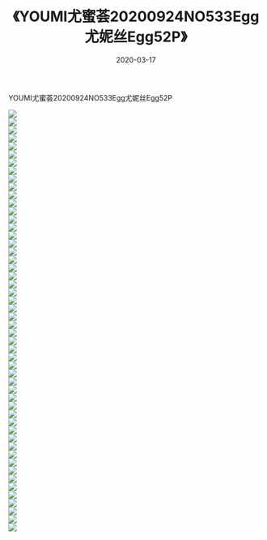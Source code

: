 ﻿---
layout: post
title:  《YOUMI尤蜜荟20200924NO533Egg尤妮丝Egg52P》
date:   2020-03-17
img: http://img.660000.xyz/Sharelink/性感/2020/YOUMI尤蜜荟20200924NO533Egg尤妮丝Egg52P/000.jpg
categories: [美女, 清纯, 唯美]
---

YOUMI尤蜜荟20200924NO533Egg尤妮丝Egg52P

  ![](http://img.660000.xyz/Sharelink/性感/2020/YOUMI尤蜜荟20200924NO533Egg尤妮丝Egg52P/001.jpg) <br> ![](http://img.660000.xyz/Sharelink/性感/2020/YOUMI尤蜜荟20200924NO533Egg尤妮丝Egg52P/002.jpg) <br> ![](http://img.660000.xyz/Sharelink/性感/2020/YOUMI尤蜜荟20200924NO533Egg尤妮丝Egg52P/003.jpg) <br> ![](http://img.660000.xyz/Sharelink/性感/2020/YOUMI尤蜜荟20200924NO533Egg尤妮丝Egg52P/004.jpg) <br> ![](http://img.660000.xyz/Sharelink/性感/2020/YOUMI尤蜜荟20200924NO533Egg尤妮丝Egg52P/005.jpg) <br> ![](http://img.660000.xyz/Sharelink/性感/2020/YOUMI尤蜜荟20200924NO533Egg尤妮丝Egg52P/006.jpg) <br> ![](http://img.660000.xyz/Sharelink/性感/2020/YOUMI尤蜜荟20200924NO533Egg尤妮丝Egg52P/007.jpg) <br> ![](http://img.660000.xyz/Sharelink/性感/2020/YOUMI尤蜜荟20200924NO533Egg尤妮丝Egg52P/008.jpg) <br> ![](http://img.660000.xyz/Sharelink/性感/2020/YOUMI尤蜜荟20200924NO533Egg尤妮丝Egg52P/009.jpg) <br> ![](http://img.660000.xyz/Sharelink/性感/2020/YOUMI尤蜜荟20200924NO533Egg尤妮丝Egg52P/010.jpg) <br> ![](http://img.660000.xyz/Sharelink/性感/2020/YOUMI尤蜜荟20200924NO533Egg尤妮丝Egg52P/011.jpg) <br> ![](http://img.660000.xyz/Sharelink/性感/2020/YOUMI尤蜜荟20200924NO533Egg尤妮丝Egg52P/012.jpg) <br> ![](http://img.660000.xyz/Sharelink/性感/2020/YOUMI尤蜜荟20200924NO533Egg尤妮丝Egg52P/013.jpg) <br> ![](http://img.660000.xyz/Sharelink/性感/2020/YOUMI尤蜜荟20200924NO533Egg尤妮丝Egg52P/014.jpg) <br> ![](http://img.660000.xyz/Sharelink/性感/2020/YOUMI尤蜜荟20200924NO533Egg尤妮丝Egg52P/015.jpg) <br> ![](http://img.660000.xyz/Sharelink/性感/2020/YOUMI尤蜜荟20200924NO533Egg尤妮丝Egg52P/016.jpg) <br> ![](http://img.660000.xyz/Sharelink/性感/2020/YOUMI尤蜜荟20200924NO533Egg尤妮丝Egg52P/017.jpg) <br> ![](http://img.660000.xyz/Sharelink/性感/2020/YOUMI尤蜜荟20200924NO533Egg尤妮丝Egg52P/018.jpg) <br> ![](http://img.660000.xyz/Sharelink/性感/2020/YOUMI尤蜜荟20200924NO533Egg尤妮丝Egg52P/019.jpg) <br> ![](http://img.660000.xyz/Sharelink/性感/2020/YOUMI尤蜜荟20200924NO533Egg尤妮丝Egg52P/020.jpg) <br> ![](http://img.660000.xyz/Sharelink/性感/2020/YOUMI尤蜜荟20200924NO533Egg尤妮丝Egg52P/021.jpg) <br> ![](http://img.660000.xyz/Sharelink/性感/2020/YOUMI尤蜜荟20200924NO533Egg尤妮丝Egg52P/022.jpg) <br> ![](http://img.660000.xyz/Sharelink/性感/2020/YOUMI尤蜜荟20200924NO533Egg尤妮丝Egg52P/023.jpg) <br> ![](http://img.660000.xyz/Sharelink/性感/2020/YOUMI尤蜜荟20200924NO533Egg尤妮丝Egg52P/024.jpg) <br> ![](http://img.660000.xyz/Sharelink/性感/2020/YOUMI尤蜜荟20200924NO533Egg尤妮丝Egg52P/025.jpg) <br> ![](http://img.660000.xyz/Sharelink/性感/2020/YOUMI尤蜜荟20200924NO533Egg尤妮丝Egg52P/026.jpg) <br> ![](http://img.660000.xyz/Sharelink/性感/2020/YOUMI尤蜜荟20200924NO533Egg尤妮丝Egg52P/027.jpg) <br> ![](http://img.660000.xyz/Sharelink/性感/2020/YOUMI尤蜜荟20200924NO533Egg尤妮丝Egg52P/028.jpg) <br> ![](http://img.660000.xyz/Sharelink/性感/2020/YOUMI尤蜜荟20200924NO533Egg尤妮丝Egg52P/029.jpg) <br> ![](http://img.660000.xyz/Sharelink/性感/2020/YOUMI尤蜜荟20200924NO533Egg尤妮丝Egg52P/030.jpg) <br> ![](http://img.660000.xyz/Sharelink/性感/2020/YOUMI尤蜜荟20200924NO533Egg尤妮丝Egg52P/031.jpg) <br> ![](http://img.660000.xyz/Sharelink/性感/2020/YOUMI尤蜜荟20200924NO533Egg尤妮丝Egg52P/032.jpg) <br> ![](http://img.660000.xyz/Sharelink/性感/2020/YOUMI尤蜜荟20200924NO533Egg尤妮丝Egg52P/033.jpg) <br> ![](http://img.660000.xyz/Sharelink/性感/2020/YOUMI尤蜜荟20200924NO533Egg尤妮丝Egg52P/034.jpg) <br> ![](http://img.660000.xyz/Sharelink/性感/2020/YOUMI尤蜜荟20200924NO533Egg尤妮丝Egg52P/035.jpg) <br> ![](http://img.660000.xyz/Sharelink/性感/2020/YOUMI尤蜜荟20200924NO533Egg尤妮丝Egg52P/036.jpg) <br> ![](http://img.660000.xyz/Sharelink/性感/2020/YOUMI尤蜜荟20200924NO533Egg尤妮丝Egg52P/037.jpg) <br> ![](http://img.660000.xyz/Sharelink/性感/2020/YOUMI尤蜜荟20200924NO533Egg尤妮丝Egg52P/038.jpg) <br> ![](http://img.660000.xyz/Sharelink/性感/2020/YOUMI尤蜜荟20200924NO533Egg尤妮丝Egg52P/039.jpg) <br> ![](http://img.660000.xyz/Sharelink/性感/2020/YOUMI尤蜜荟20200924NO533Egg尤妮丝Egg52P/040.jpg) <br> ![](http://img.660000.xyz/Sharelink/性感/2020/YOUMI尤蜜荟20200924NO533Egg尤妮丝Egg52P/041.jpg) <br> ![](http://img.660000.xyz/Sharelink/性感/2020/YOUMI尤蜜荟20200924NO533Egg尤妮丝Egg52P/042.jpg) <br> ![](http://img.660000.xyz/Sharelink/性感/2020/YOUMI尤蜜荟20200924NO533Egg尤妮丝Egg52P/043.jpg) <br> ![](http://img.660000.xyz/Sharelink/性感/2020/YOUMI尤蜜荟20200924NO533Egg尤妮丝Egg52P/044.jpg) <br> ![](http://img.660000.xyz/Sharelink/性感/2020/YOUMI尤蜜荟20200924NO533Egg尤妮丝Egg52P/045.jpg) <br> ![](http://img.660000.xyz/Sharelink/性感/2020/YOUMI尤蜜荟20200924NO533Egg尤妮丝Egg52P/046.jpg) <br> ![](http://img.660000.xyz/Sharelink/性感/2020/YOUMI尤蜜荟20200924NO533Egg尤妮丝Egg52P/047.jpg) <br> ![](http://img.660000.xyz/Sharelink/性感/2020/YOUMI尤蜜荟20200924NO533Egg尤妮丝Egg52P/048.jpg) <br> ![](http://img.660000.xyz/Sharelink/性感/2020/YOUMI尤蜜荟20200924NO533Egg尤妮丝Egg52P/049.jpg) <br> ![](http://img.660000.xyz/Sharelink/性感/2020/YOUMI尤蜜荟20200924NO533Egg尤妮丝Egg52P/050.jpg) <br> ![](http://img.660000.xyz/Sharelink/性感/2020/YOUMI尤蜜荟20200924NO533Egg尤妮丝Egg52P/051.jpg) <br> ![](http://img.660000.xyz/Sharelink/性感/2020/YOUMI尤蜜荟20200924NO533Egg尤妮丝Egg52P/052.jpg) <br>